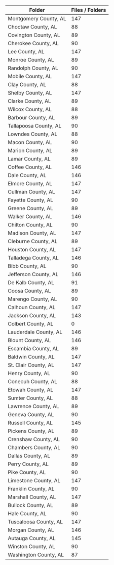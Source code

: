 | Folder                |   Files / Folders |
|-----------------------|-------------------|
| Montgomery County, AL |               147 |
| Choctaw County, AL    |                88 |
| Covington County, AL  |                89 |
| Cherokee County, AL   |                90 |
| Lee County, AL        |               147 |
| Monroe County, AL     |                89 |
| Randolph County, AL   |                90 |
| Mobile County, AL     |               147 |
| Clay County, AL       |                88 |
| Shelby County, AL     |               147 |
| Clarke County, AL     |                89 |
| Wilcox County, AL     |                88 |
| Barbour County, AL    |                89 |
| Tallapoosa County, AL |                90 |
| Lowndes County, AL    |                88 |
| Macon County, AL      |                90 |
| Marion County, AL     |                89 |
| Lamar County, AL      |                89 |
| Coffee County, AL     |               146 |
| Dale County, AL       |               146 |
| Elmore County, AL     |               147 |
| Cullman County, AL    |               147 |
| Fayette County, AL    |                90 |
| Greene County, AL     |                89 |
| Walker County, AL     |               146 |
| Chilton County, AL    |                90 |
| Madison County, AL    |               147 |
| Cleburne County, AL   |                89 |
| Houston County, AL    |               147 |
| Talladega County, AL  |               146 |
| Bibb County, AL       |                90 |
| Jefferson County, AL  |               146 |
| De Kalb County, AL    |                91 |
| Coosa County, AL      |                89 |
| Marengo County, AL    |                90 |
| Calhoun County, AL    |               147 |
| Jackson County, AL    |               143 |
| Colbert County, AL    |                 0 |
| Lauderdale County, AL |               146 |
| Blount County, AL     |               146 |
| Escambia County, AL   |                89 |
| Baldwin County, AL    |               147 |
| St. Clair County, AL  |               147 |
| Henry County, AL      |                90 |
| Conecuh County, AL    |                88 |
| Etowah County, AL     |               147 |
| Sumter County, AL     |                88 |
| Lawrence County, AL   |                89 |
| Geneva County, AL     |                90 |
| Russell County, AL    |               145 |
| Pickens County, AL    |                89 |
| Crenshaw County, AL   |                90 |
| Chambers County, AL   |                90 |
| Dallas County, AL     |                89 |
| Perry County, AL      |                89 |
| Pike County, AL       |                90 |
| Limestone County, AL  |               147 |
| Franklin County, AL   |                90 |
| Marshall County, AL   |               147 |
| Bullock County, AL    |                89 |
| Hale County, AL       |                90 |
| Tuscaloosa County, AL |               147 |
| Morgan County, AL     |               146 |
| Autauga County, AL    |               145 |
| Winston County, AL    |                90 |
| Washington County, AL |                87 |